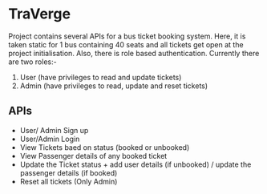 # TraVerge

Project contains several APIs for a bus ticket booking system. Here, it is taken static for 1 bus containing 40 seats and all tickets get open at the project initialisation.
Also, there is role based authentication. 
Currently there are two roles:-

 1. User (have privileges to read and update tickets)
 2. Admin (have privileges to read, update and reset tickets)

## APIs

 - User/ Admin Sign up 
 - User/Admin Login
 - View Tickets baed on status (booked or unbooked)
 - View Passenger details of any booked ticket
 - Update the Ticket status + add user details (if unbooked) / update the passenger details (if booked)
 - Reset all tickets (Only Admin)

